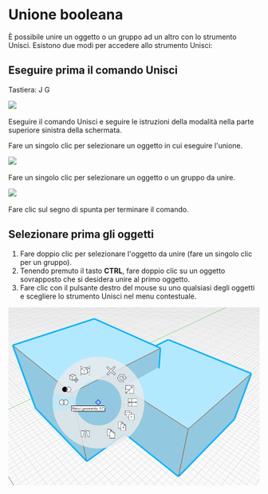 # Unione booleana

È possibile unire un oggetto o un gruppo ad un altro con lo strumento Unisci. Esistono due modi per accedere allo strumento Unisci:

## Eseguire prima il comando Unisci

Tastiera: J G

![](../.gitbook/assets/boolean\_join.png)

Eseguire il comando Unisci e seguire le istruzioni della modalità nella parte superiore sinistra della schermata.

Fare un singolo clic per selezionare un oggetto in cui eseguire l'unione.

![](<../.gitbook/assets/cut\_mode01 (1).png>)

Fare un singolo clic per selezionare un oggetto o un gruppo da unire.

![](<../.gitbook/assets/cut\_mode02 (1).png>)

Fare clic sul segno di spunta per terminare il comando.

## Selezionare prima gli oggetti

1. Fare doppio clic per selezionare l'oggetto da unire (fare un singolo clic per un gruppo).
2. Tenendo premuto il tasto **CTRL**, fare doppio clic su un oggetto sovrapposto che si desidera unire al primo oggetto.
3. Fare clic con il pulsante destro del mouse su uno qualsiasi degli oggetti e scegliere lo strumento Unisci nel menu contestuale.

![](<../.gitbook/assets/join tool.png>)
